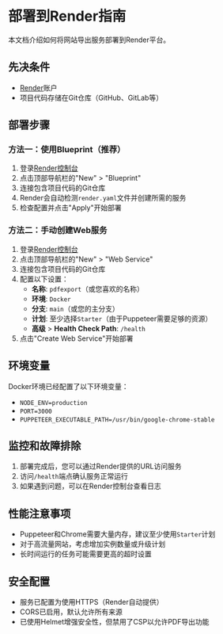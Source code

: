 # 部署到Render指南

本文档介绍如何将网站导出服务部署到Render平台。

## 先决条件

- [Render](https://render.com)账户
- 项目代码存储在Git仓库（GitHub、GitLab等）

## 部署步骤

### 方法一：使用Blueprint（推荐）

1. 登录[Render控制台](https://dashboard.render.com/)
2. 点击顶部导航栏的"New" > "Blueprint"
3. 连接包含项目代码的Git仓库
4. Render会自动检测`render.yaml`文件并创建所需的服务
5. 检查配置并点击"Apply"开始部署

### 方法二：手动创建Web服务

1. 登录[Render控制台](https://dashboard.render.com/)
2. 点击顶部导航栏的"New" > "Web Service"
3. 连接包含项目代码的Git仓库
4. 配置以下设置：
   - **名称**: `pdfexport`（或您喜欢的名称）
   - **环境**: `Docker`
   - **分支**: `main`（或您的主分支）
   - **计划**: 至少选择`Starter`（由于Puppeteer需要足够的资源）
   - **高级** > **Health Check Path**: `/health`
5. 点击"Create Web Service"开始部署

## 环境变量

Docker环境已经配置了以下环境变量：

- `NODE_ENV=production`
- `PORT=3000`
- `PUPPETEER_EXECUTABLE_PATH=/usr/bin/google-chrome-stable`

## 监控和故障排除

1. 部署完成后，您可以通过Render提供的URL访问服务
2. 访问`/health`端点确认服务正常运行
3. 如果遇到问题，可以在Render控制台查看日志

## 性能注意事项

- Puppeteer和Chrome需要大量内存，建议至少使用`Starter`计划
- 对于高流量网站，考虑增加实例数量或升级计划
- 长时间运行的任务可能需要更高的超时设置

## 安全配置

- 服务已配置为使用HTTPS（Render自动提供）
- CORS已启用，默认允许所有来源
- 已使用Helmet增强安全性，但禁用了CSP以允许PDF导出功能 